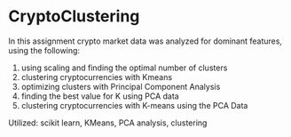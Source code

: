 # CryptoClustering

In this assignment crypto market data was analyzed for dominant features, using the following:
1) using scaling and finding the optimal number of clusters
2) clustering cryptocurrencies with Kmeans
3) optimizing clusters with Principal Component Analysis
4) finding the best value for K using PCA data
5) clustering cryptocurrencies with K-means using the PCA Data

Utilized: scikit learn, KMeans, PCA analysis, clustering
